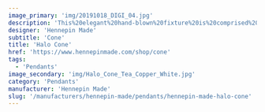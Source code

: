 ```yaml
---
image_primary: 'img/20191018_DIGI_04.jpg'
description: 'This%20elegant%20hand-blown%20fixture%20is%20comprised%20of%20a%20single%20glass%20band%20that%20captures%20the%20eye%u2019s%20attention.%20Its%20tall%2C%20narrow%20shape%20houses%20a%20long%20filament%20bulb%20which%20produces%20a%20striking%20glow%20off%20the%20edge%20of%20the%20glass%20band.'
designer: 'Hennepin Made'
subtitle: 'Cone'
title: 'Halo Cone'
href: 'https://www.hennepinmade.com/shop/cone'
tags:
  - 'Pendants'
image_secondary: 'img/Halo_Cone_Tea_Copper_White.jpg'
category: 'Pendants'
manufacturer: 'Hennepin Made'
slug: '/manufacturers/hennepin-made/pendants/hennepin-made-halo-cone'
---
```

